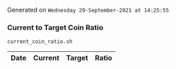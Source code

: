 Generated on `Wednesday 29-September-2021 at 14:25:55`

### Current to Target Coin Ratio
`current_coin_ratio.sh`

Date|Current|Target|Ratio
---|---|---|---
